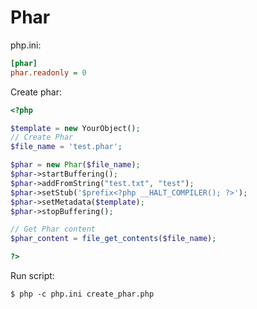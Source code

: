 # Phar

php.ini:

```ini
[phar]
phar.readonly = 0
```

Create phar:

```php
<?php

$template = new YourObject();
// Create Phar
$file_name = 'test.phar';

$phar = new Phar($file_name);
$phar->startBuffering();
$phar->addFromString("test.txt", "test");
$phar->setStub('$prefix<?php __HALT_COMPILER(); ?>');
$phar->setMetadata($template);
$phar->stopBuffering();

// Get Phar content
$phar_content = file_get_contents($file_name);

?>
```

Run script:

```
$ php -c php.ini create_phar.php
```
